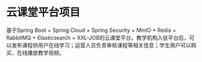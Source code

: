 # 云课堂平台项目
基于Spring Boot + Spring Cloud + Spring Security + MinIO + Redis + RabbitMQ + Elasticsearch + XXL-JOB的云课堂平台。教学机构入驻平台后，可以发布课程供用户在线学习；运营人员负责审核课程等相关信息；学生用户可以购买、在线播放教学视频。
